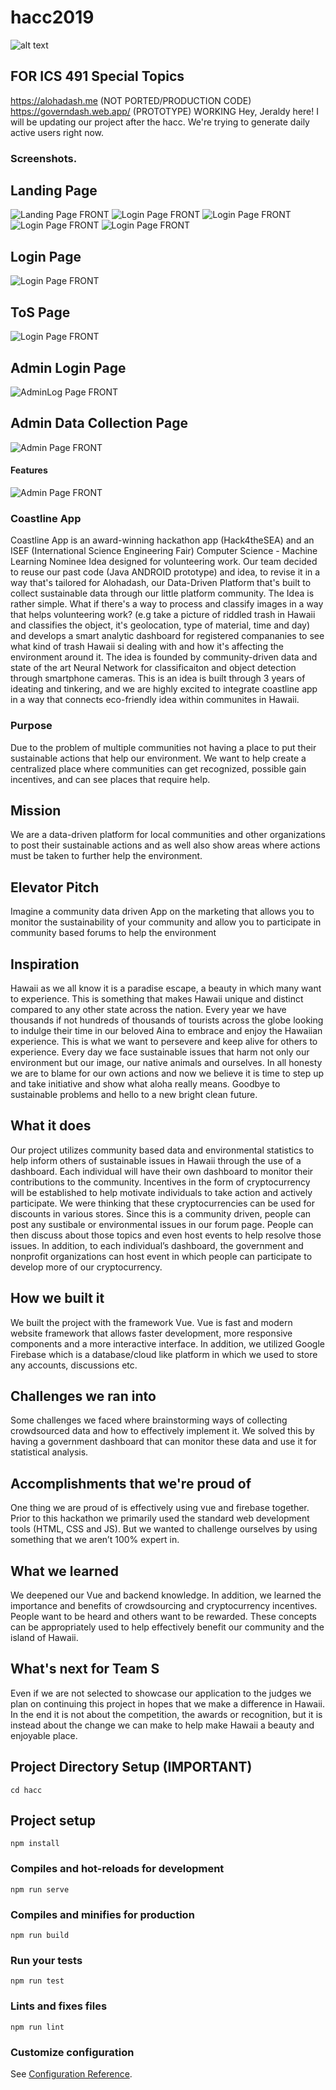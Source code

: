 
# hacc2019
![alt text](https://cdn.discordapp.com/attachments/622355729751212033/643860546130673664/Screen_Shot_2019-11-12_at_7.11.51_AM.png)
## FOR ICS 491 Special Topics
https://alohadash.me (NOT PORTED/PRODUCTION CODE) <br> 
https://governdash.web.app/ (PROTOTYPE) WORKING
Hey, Jeraldy here!
I will be updating our project after the hacc. We're trying to generate daily active users right now.

### Screenshots.
## Landing Page
![Landing Page FRONT](https://cdn.discordapp.com/attachments/511085034095116291/658820300686884884/Screen_Shot_2019-12-23_at_1.55.28_PM.png)
![Login Page FRONT](https://cdn.discordapp.com/attachments/511085034095116291/658820989710368780/Screen_Shot_2019-12-23_at_1.59.08_PM.png)
![Login Page FRONT](https://cdn.discordapp.com/attachments/511085034095116291/658821112351948800/Screen_Shot_2019-12-23_at_1.59.37_PM.png)
![Login Page FRONT](https://cdn.discordapp.com/attachments/511085034095116291/658821181213769737/Screen_Shot_2019-12-23_at_1.59.59_PM.png)
![Login Page FRONT](https://cdn.discordapp.com/attachments/511085034095116291/658821181213769737/Screen_Shot_2019-12-23_at_1.59.59_PM.png)


## Login Page
![Login Page FRONT](https://cdn.discordapp.com/attachments/511085034095116291/658821345811103746/Screen_Shot_2019-12-23_at_2.00.29_PM.png)

## ToS Page
![Login Page FRONT](https://cdn.discordapp.com/attachments/511085034095116291/658822117386747914/Screen_Shot_2019-12-23_at_2.03.46_PM.png)

## Admin Login Page
![AdminLog Page FRONT](https://cdn.discordapp.com/attachments/511085034095116291/658822253995098142/Screen_Shot_2019-12-23_at_2.04.18_PM.png)

## Admin Data Collection Page
![Admin Page FRONT](https://cdn.discordapp.com/attachments/511085034095116291/658823949307740174/Screen_Shot_2019-12-23_at_2.04.31_PM.png)
#### Features
![Admin Page FRONT](https://cdn.discordapp.com/attachments/511085034095116291/658822377974792192/Screen_Shot_2019-12-23_at_2.04.49_PM.png)




### Coastline App
Coastline App is an award-winning hackathon app (Hack4theSEA) and an ISEF (International Science Engineering Fair) Computer Science - Machine Learning Nominee Idea designed for volunteering work. Our team decided to reuse our past code (Java ANDROID prototype) and idea, to revise it in a way that's tailored for Alohadash, our Data-Driven Platform that's built to collect sustainable data through our little platform community. The Idea is rather simple. What if there's a way to process and classify images in a way that helps volunteering work? (e.g take a picture of riddled trash in Hawaii and classifies the object, it's geolocation, type of material, time and day) and develops a smart analytic dashboard for registered compananies to see what kind of trash Hawaii si dealing with and how it's affecting the environment around it. The idea is founded by community-driven data and state of the art Neural Network for classificaiton and object detection through smartphone cameras. This is an idea is built through 3 years of ideating and tinkering, and we are highly excited to integrate coastline app in a way that connects eco-friendly idea within communites in Hawaii. 


### Purpose
Due to the problem of multiple communities not having a place to put their sustainable actions that help our environment. We want to help create a centralized place where communities can get recognized, possible gain incentives, and can see places that require help.
## Mission 
We are a data-driven platform for local communities and other organizations to post their sustainable actions and as well also show areas where actions must be taken to further help the environment.

## Elevator Pitch 
Imagine a community data driven App on the marketing that allows you to monitor the sustainability of your community and allow you to participate in community based forums to help the environment

## Inspiration
Hawaii as we all know it is a paradise escape, a beauty in which many want to experience. This is something that makes Hawaii unique and distinct compared to any other state across the nation. Every year we have thousands if not hundreds of thousands of tourists across the globe looking to indulge their time in our beloved Aina to embrace and enjoy the Hawaiian experience. This is what we want to persevere and keep alive for others to experience. Every day we face sustainable issues that harm not only our environment but our image, our native animals and ourselves. In all honesty we are to blame for our own actions and now we believe it is time to step up and take initiative and show what aloha really means. Goodbye to sustainable problems and hello to a new bright clean future.
## What it does
Our project utilizes community based data and environmental statistics to help inform others of sustainable issues in Hawaii through the use of a dashboard. Each individual will have their own dashboard to monitor their contributions to the community. Incentives in the form of cryptocurrency will be established to help motivate individuals to take action and actively participate. We were thinking that these cryptocurrencies can be used for discounts in various stores. Since this is a community driven, people can post any sustibale or environmental issues in our forum page. People can then discuss about those topics and even host events to help resolve those issues. In addition, to each individual’s dashboard, the government and nonprofit organizations can host event in which people can participate to develop more of our cryptocurrency.
## How we built it
We built the project with the framework Vue. Vue is fast and modern website framework that allows faster development, more responsive components and a more interactive interface. In addition, we utilized Google Firebase which is a database/cloud like platform in which we used to store any accounts, discussions etc.

## Challenges we ran into
Some challenges we faced where brainstorming ways of collecting crowdsourced data and how to effectively implement it. We solved this by having a government dashboard that can monitor these data and use it for statistical analysis.
## Accomplishments that we're proud of
One thing we are proud of is effectively using vue and firebase together. Prior to this hackathon we primarily used the standard web development tools (HTML, CSS and JS). But we wanted to challenge ourselves by using something that we aren’t 100% expert in.

## What we learned
We deepened our Vue and backend knowledge. In addition, we learned the importance and benefits of crowdsourcing and cryptocurrency incentives. People want to be heard and others want to be rewarded. These concepts can be appropriately used to help effectively benefit our community and the island of Hawaii.

## What's next for Team S
Even if we are not selected to showcase our application to the judges we plan on continuing this project in hopes that we make a difference in Hawaii. In the end it is not about the competition, the awards or recognition, but it is instead about the change we can make to help make Hawaii a beauty and enjoyable place.


## Project Directory Setup (IMPORTANT)
```
cd hacc
```


## Project setup
```
npm install
```


### Compiles and hot-reloads for development
```
npm run serve
```

### Compiles and minifies for production
```
npm run build
```

### Run your tests
```
npm run test
```

### Lints and fixes files
```
npm run lint
```

### Customize configuration
See [Configuration Reference](https://cli.vuejs.org/config/).

